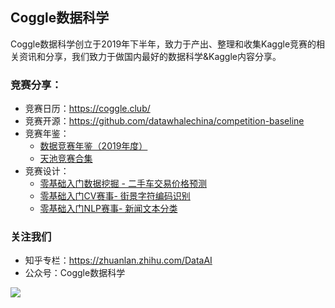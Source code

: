 ## Coggle数据科学

Coggle数据科学创立于2019年下半年，致力于产出、整理和收集Kaggle竞赛的相关资讯和分享，我们致力于做国内最好的数据科学&Kaggle内容分享。


### 竞赛分享：

- 竞赛日历：https://coggle.club/
- 竞赛开源：https://github.com/datawhalechina/competition-baseline
- 竞赛年鉴：
  - [数据竞赛年鉴（2019年度）](https://mp.weixin.qq.com/s/r9TEW0KRbWsl4LVqqozfPQ)
  - [天池竞赛合集](https://coggle.club/assets/html/tianchi.html)
- 竞赛设计：
  - [零基础入门数据挖掘 - 二手车交易价格预测](https://tianchi.aliyun.com/competition/entrance/231784/)
  - [零基础入门CV赛事- 街景字符编码识别](https://tianchi.aliyun.com/competition/entrance/531795/)
  - [零基础入门NLP赛事- 新闻文本分类](https://tianchi.aliyun.com/competition/entrance/531810/)
  

### 关注我们

- 知乎专栏：https://zhuanlan.zhihu.com/DataAI
- 公众号：Coggle数据科学

![](https://coggle.club/assets/img/coggle_qrcode.jpg)


